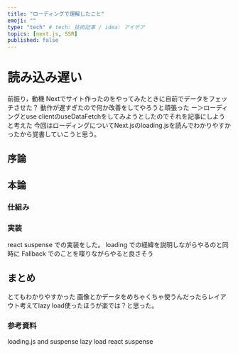 ```yaml
---
title: "ローディングで理解したこと"
emoji: ""
type: "tech" # tech: 技術記事 / idea: アイデア
topics: [next.js, SSR]
published: false
---
```

# 読み込み遅い
前振り，動機
Nextでサイト作ったのをやってみたときに自前でデータをフェッチさせた？
動作が遅すぎたので何か改善をしてやろうと頑張った
ー＞ローディングとuse clientのuseDataFetchをしてみようとしたのでそれを記事にしようと考えた
今回はローディングについてNext.jsのloading.jsを読んでわかりやすかったから覚書していこうと思う。

## 序論


## 本論

### 仕組み


### 実装
react suspense での実装をした。
loading での経緯を説明しながらやるのと同時に
Fallback でのことを喋りながらやると良さそう

## まとめ
とてもわかりやすかった
画像とかデータをめちゃくちゃ使うんだったらレイアウト考えてlazy load使ったほうが楽では？と思った。

### 参考資料
loading.js and suspense
lazy load
react suspense

